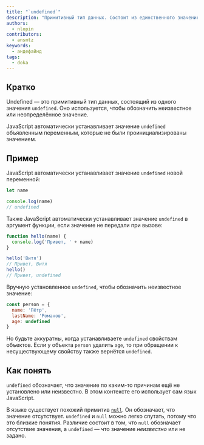 ```yaml
---
title: "`undefined`"
description: "Примитивный тип данных. Состоит из единственного значения `undefined`. Обозначает, что значение не определено."
authors:
  - nlopin
contributors:
  - ansmtz
keywords:
  - андефайнд
tags:
  - doka
---
```


## Кратко

Undefined — это примитивный тип данных, состоящий из одного значения `undefined`. Оно используется, чтобы обозначить неизвестное или неопределённое значение.

JavaScript автоматически устанавливает значение `undefined` объявленным переменным, которые не были проинициализированы значением.

## Пример

JavaScript автоматически устанавливает значение `undefined` новой переменной:

```js
let name

console.log(name)
// undefined
```

Также JavaScript автоматически устанавливает значение `undefined` в аргумент функции, если значение не передали при вызове:

```js
function hello(name) {
  console.log('Привет, ' + name)
}

hello('Витя')
// Привет, Витя
hello()
// Привет, undefined
```

Вручную установленное `undefined`, чтобы обозначить неизвестное значение:

```js
const person = {
  name: 'Пётр',
  lastName: 'Романов',
  age: undefined
}
```
Но будьте аккуратны, когда устанавливаете `undefined` свойствам объектов. Если у объекта `person` удалить `age`, то при обращении к несуществующему свойству также вернётся `undefined`.

## Как понять

`undefined` обозначает, что значение по каким-то причинам ещё не установлено или неизвестно. В этом контексте его использует сам язык JavaScript.

В языке существует похожий примитив [`null`](/js/null). Он обозначает, что значение отсутствует. `undefined` и `null` можно легко спутать, потому что это близкие понятия. Различие состоит в том, что `null` обозначает отсутствие значения, а `undefined` — что значение _неизвестно_ или не задано.
